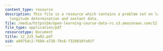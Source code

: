 ```yaml
---
content_type: resource
description: This file is a resource which contains a problem set on latitude and
  longitude determination and sextant data.
file: /media/https%3A/open-learning-course-data-rc.s3.amazonaws.com/12-215-modern-navigation-fall-2006/a6075dc2f680a73879c6f329810fa91f_12_215_hw02.pdf
file_type: application/pdf
resourcetype: Document
title: 12_215_hw02.pdf
uid: a6075dc2-f680-a738-79c6-f329810fa91f
---
```

